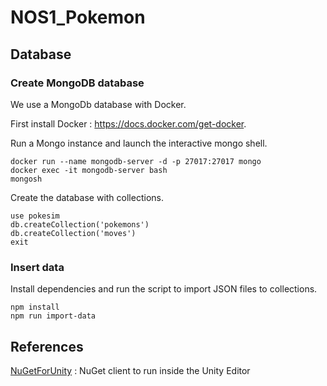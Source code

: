 # NOS1_Pokemon

## Database

### Create MongoDB database

We use a MongoDb database with Docker.

First install Docker : <https://docs.docker.com/get-docker>.

Run a Mongo instance and launch the interactive mongo shell.

```shell
docker run --name mongodb-server -d -p 27017:27017 mongo
docker exec -it mongodb-server bash
mongosh
```

Create the database with collections.

```shell
use pokesim
db.createCollection('pokemons')
db.createCollection('moves')
exit
```

### Insert data

Install dependencies and run the script to import JSON files to collections.

```shell
npm install
npm run import-data
```

## References

[NuGetForUnity](https://github.com/GlitchEnzo/NuGetForUnity) : NuGet client to run inside the Unity Editor
